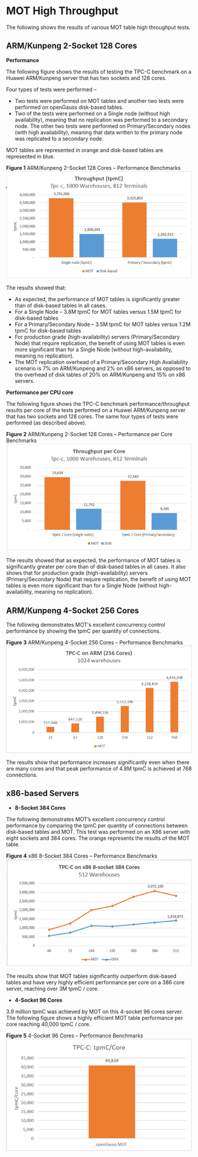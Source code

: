 # MOT High Throughput<a name="EN-US_TOPIC_0270170872"></a>

The following shows the results of various MOT table high throughput tests.

## ARM/Kunpeng 2-Socket 128 Cores<a name="section23056309453"></a>

**Performance**

The following figure shows the results of testing the TPC-C benchmark on a Huawei ARM/Kunpeng server that has two sockets and 128 cores.

Four types of tests were performed –

-   Two tests were performed on MOT tables and another two tests were performed on openGauss disk-based tables.
-   Two of the tests were performed on a Single node \(without high availability\), meaning that no replication was performed to a secondary node. The other two tests were performed on Primary/Secondary nodes \(with high availability\), meaning that data written to the primary node was replicated to a secondary node.

MOT tables are represented in orange and disk-based tables are represented in blue.

**Figure  1**  ARM/Kunpeng 2-Socket 128 Cores – Performance Benchmarks<a name="fig744170184120"></a>  
![](figures/arm-kunpeng-2-socket-128-cores-performance-benchmarks.png "arm-kunpeng-2-socket-128-cores-performance-benchmarks")

The results showed that:

-   As expected, the performance of MOT tables is significantly greater than of disk-based tables in all cases.
-   For a Single Node – 3.8M tpmC for MOT tables versus 1.5M tpmC for disk-based tables
-   For a Primary/Secondary Node – 3.5M tpmC for MOT tables versus 1.2M tpmC for disk-based tables
-   For production grade \(high-availability\) servers \(Primary/Secondary Node\) that require replication, the benefit of using MOT tables is even more significant than for a Single Node \(without high-availability, meaning no replication\).
-   The MOT replication overhead of a Primary/Secondary High Availability scenario is 7% on ARM/Kunpeng and 2% on x86 servers, as opposed to the overhead of disk tables of 20% on ARM/Kunpeng and 15% on x86 servers.

**Performance per CPU core**

The following figure shows the TPC-C benchmark performance/throughput results per core of the tests performed on a Huawei ARM/Kunpeng server that has two sockets and 128 cores. The same four types of tests were performed \(as described above\).

**Figure  2**  ARM/Kunpeng 2-Socket 128 Cores – Performance per Core Benchmarks<a name="fig4973174704615"></a>  
![](figures/arm-kunpeng-2-socket-128-cores-performance-per-core-benchmarks.png "arm-kunpeng-2-socket-128-cores-performance-per-core-benchmarks")

The results showed that as expected, the performance of MOT tables is significantly greater per core than of disk-based tables in all cases. It also shows that for production grade \(high-availability\) servers \(Primary/Secondary Node\) that require replication, the benefit of using MOT tables is even more significant than for a Single Node \(without high-availability, meaning no replication\).

## ARM/Kunpeng 4-Socket 256 Cores<a name="section1510791314715"></a>

The following demonstrates MOT's excellent concurrency control performance by showing the tpmC per quantity of connections.

**Figure  3**  ARM/Kunpeng 4-Socket 256 Cores – Performance Benchmarks<a name="fig11792916124118"></a>  
![](figures/arm-kunpeng-4-socket-256-cores-performance-benchmarks.png "arm-kunpeng-4-socket-256-cores-performance-benchmarks")

The results show that performance increases significantly even when there are many cores and that peak performance of 4.8M tpmC is achieved at 768 connections.

## x86-based Servers<a name="section18708933184717"></a>

-   **8-Socket 384 Cores**

The following demonstrates MOT’s excellent concurrency control performance by comparing the tpmC per quantity of connections between disk-based tables and MOT. This test was performed on an X86 server with eight sockets and 384 cores. The orange represents the results of the MOT table.

**Figure  4**  x86 8-Socket 384 Cores – Performance Benchmarks<a name="fig16827229164115"></a>  
![](figures/x86-8-socket-384-cores-performance-benchmarks.png "x86-8-socket-384-cores-performance-benchmarks")

The results show that MOT tables significantly outperform disk-based tables and have very highly efficient performance per core on a 386 core server, reaching over 3M tpmC / core.

-   **4-Socket 96 Cores**

3.9 million tpmC was achieved by MOT on this 4-socket 96 cores server. The following figure shows a highly efficient MOT table performance per core reaching 40,000 tpmC / core.

**Figure  5**  4-Socket 96 Cores – Performance Benchmarks<a name="fig1697014113412"></a>  
![](figures/4-socket-96-cores-performance-benchmarks.png "4-socket-96-cores-performance-benchmarks")

